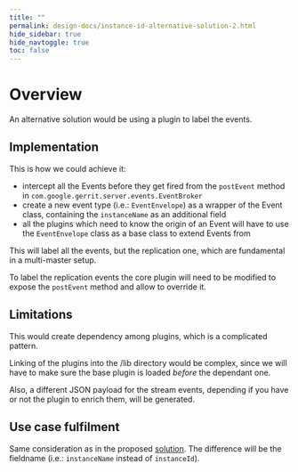 ```yaml
---
title: ""
permalink: design-docs/instance-id-alternative-solution-2.html
hide_sidebar: true
hide_navtoggle: true
toc: false
---
```


# Overview

An alternative solution would be using a plugin to label the events.

## <a id="implementation"> Implementation

This is how we could achieve it:
* intercept all the Events before they get fired from the `postEvent` method in
`com.google.gerrit.server.events.EventBroker`
* create a new event type (i.e.: `EventEnvelope`) as a wrapper of the Event class,
containing the `instanceName` as an additional field
* all the plugins which need to know the origin of an Event will have to use the
`EventEnvelope` class as a base class to extend Events from

This will label all the events, but the replication one, which are fundamental in
a multi-master setup.

To label the replication events the core plugin will need to be modified to expose
the `postEvent` method and allow to override it.

## <a id="limitations"> Limitations

This would create dependency among plugins, which is a complicated pattern.

Linking of the plugins into the /lib directory would be complex, since we will have
to make sure the base plugin is loaded *before* the dependant one.

Also, a different JSON payload for the stream events, depending if you have or
not the plugin to enrich them, will be generated.

## <a id="use-case-fulfilment"> Use case fulfilment

Same consideration as in the proposed [solution](/design-docs/instance-id-solution.md).
The difference will be the fieldname (i.e.: `instanceName` instead of `instanceId`).
